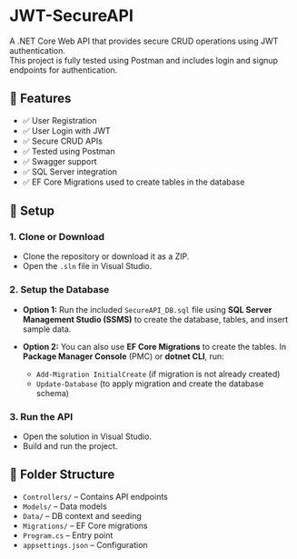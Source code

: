 # JWT-SecureAPI

A .NET Core Web API that provides secure CRUD operations using JWT authentication.  
This project is fully tested using Postman and includes login and signup endpoints for authentication.

## 🔐 Features

- ✅ User Registration
- ✅ User Login with JWT
- ✅ Secure CRUD APIs
- ✅ Tested using Postman
- ✅ Swagger support
- ✅ SQL Server integration
- ✅ EF Core Migrations used to create tables in the database

## 🔧 Setup

### 1. Clone or Download

- Clone the repository or download it as a ZIP.
- Open the `.sln` file in Visual Studio.

### 2. Setup the Database

- **Option 1:** Run the included `SecureAPI_DB.sql` file using **SQL Server Management Studio (SSMS)** to create the database, tables, and insert sample data.
  
- **Option 2:** You can also use **EF Core Migrations** to create the tables. In **Package Manager Console** (PMC) or **dotnet CLI**, run:
    - `Add-Migration InitialCreate` (if migration is not already created)
    - `Update-Database` (to apply migration and create the database schema)

### 3. Run the API

- Open the solution in Visual Studio.
- Build and run the project.

## 📁 Folder Structure

- `Controllers/` – Contains API endpoints
- `Models/` – Data models
- `Data/` – DB context and seeding
- `Migrations/` – EF Core migrations
- `Program.cs` – Entry point
- `appsettings.json` – Configuration

